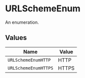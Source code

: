 # URLSchemeEnum

An enumeration.


## Values

| Name                 | Value                |
| -------------------- | -------------------- |
| `URLSchemeEnumHTTP`  | HTTP                 |
| `URLSchemeEnumHTTPS` | HTTPS                |